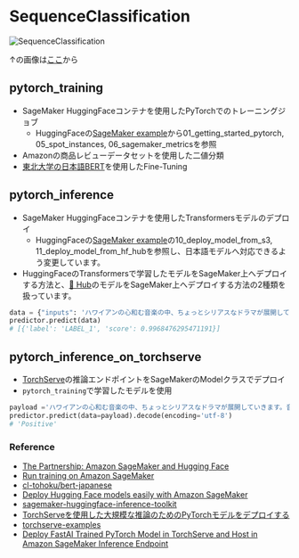 # SequenceClassification

![SequenceClassification](https://user-images.githubusercontent.com/40932835/122213598-14b1e400-cee4-11eb-8733-73f1ae579f84.png)

↑の画像は[ここ](https://d2l.ai/chapter_natural-language-processing-applications/finetuning-bert.html)から

## pytorch_training
- SageMaker HuggingFaceコンテナを使用したPyTorchでのトレーニングジョブ
  - HuggingFaceの[SageMaker example](https://github.com/huggingface/notebooks/tree/master/sagemaker)から01_getting_started_pytorch, 05_spot_instances, 06_sagemaker_metricsを参照
- Amazonの商品レビューデータセットを使用した二値分類
- [東北大学の日本語BERT](https://github.com/cl-tohoku/bert-japanese)を使用したFine-Tuning

## pytorch_inference
- SageMaker HuggingFaceコンテナを使用したTransformersモデルのデプロイ
  - HuggingFaceの[SageMaker example](https://github.com/huggingface/notebooks/tree/master/sagemaker)の10_deploy_model_from_s3, 11_deploy_model_from_hf_hubを参照し、日本語モデルへ対応できるよう変更しています。
- HuggingFaceのTransformersで学習したモデルをSageMaker上へデプロイする方法と、[🤗 Hub](https://huggingface.co/models)のモデルをSageMaker上へデプロイする方法の2種類を扱っています。

```python
data = {"inputs": 'ハワイアンの心和む音楽の中、ちょっとシリアスなドラマが展開していきます。音楽の力ってすごいな、って思いました。'}
predictor.predict(data)
# [{'label': 'LABEL_1', 'score': 0.9968476295471191}]
```

## pytorch_inference_on_torchserve
- [TorchServe](https://github.com/pytorch/serve)の推論エンドポイントをSageMakerのModelクラスでデプロイ    
- `pytorch_training`で学習したモデルを使用

```python
payload ='ハワイアンの心和む音楽の中、ちょっとシリアスなドラマが展開していきます。音楽の力ってすごいな、って思いました。'
predictor.predict(data=payload).decode(encoding='utf-8')
# 'Positive'
```

### Reference
- [The Partnership: Amazon SageMaker and Hugging Face](https://huggingface.co/blog/the-partnership-amazon-sagemaker-and-hugging-face)
- [Run training on Amazon SageMaker](https://huggingface.co/transformers/sagemaker.html#access-trained-model)
- [cl-tohoku/bert-japanese](https://github.com/cl-tohoku/bert-japanese)
- [Deploy Hugging Face models easily with Amazon SageMaker](https://huggingface.co/blog/deploy-hugging-face-models-easily-with-amazon-sagemaker)
- [sagemaker-huggingface-inference-toolkit](https://github.com/aws/sagemaker-huggingface-inference-toolkit)
- [TorchServeを使用した大規模な推論のためのPyTorchモデルをデプロイする](https://aws.amazon.com/jp/blogs/news/deploying-pytorch-models-for-inference-at-scale-using-torchserve/)    
- [torchserve-examples](https://github.com/shashankprasanna/torchserve-examples)
- [Deploy FastAI Trained PyTorch Model in TorchServe and Host in Amazon SageMaker Inference Endpoint](https://github.com/aws-samples/amazon-sagemaker-endpoint-deployment-of-fastai-model-with-torchserve)
